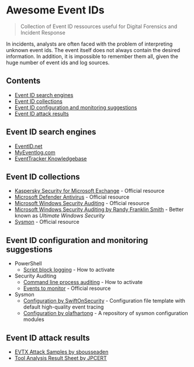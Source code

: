 # Awesome Event IDs

> Collection of Event ID ressources useful for Digital Forensics and Incident Response

In incidents, analysts are often faced with the problem of interpreting unknown event ids.
The event itself does not always contain the desired information.
In addition, it is impossible to remember them all, given the huge number of event ids and log sources.

## Contents

- [Event ID search engines](#event-id-search-engines)
- [Event ID collections](#event-id-collections)
- [Event ID configuration and monitoring suggestions](#event-id-configuration-and-monitoring-suggestions)
- [Event ID attack results](#event-id-attack-results)

## Event ID search engines

* [EventID.net](http://www.eventid.net/search.asp)
* [MyEventlog.com](https://www.myeventlog.com/)
* [EventTracker Knowledgebase](https://kb.eventtracker.com/)

## Event ID collections

* [Kaspersky Security for Microsoft Exchange](https://support.kaspersky.com/KS4Exchange/9.4/en-US/127197.htm) - Official resource
* [Microsoft Defender Antivirus](https://docs.microsoft.com/en-us/microsoft-365/security/defender-endpoint/troubleshoot-microsoft-defender-antivirus?view=o365-worldwide#microsoft-defender-antivirus-event-ids) - Official resource
* [Microsoft Windows Security Auditing](https://docs.microsoft.com/en-us/windows/security/threat-protection/auditing/security-auditing-overview) - Official resource
* [Microsoft Windows Security Auditing by Randy Franklin Smith](https://www.ultimatewindowssecurity.com/securitylog/encyclopedia/) - Better known as _Ultimate Windows Security_
* [Sysmon](https://docs.microsoft.com/en-us/sysinternals/downloads/sysmon#events) - Official resource

## Event ID configuration and monitoring suggestions

* PowerShell
    * [Script block logging](https://docs.microsoft.com/en-us/powershell/module/microsoft.powershell.core/about/about_logging_windows?view=powershell-7.1#viewing-the-powershell-event-log-entries-on-windows) - How to activate
* Security Auditing
    * [Command line process auditing](https://docs.microsoft.com/en-us/windows-server/identity/ad-ds/manage/component-updates/command-line-process-auditing#configuration) - How to activate
    * [Events to monitor](https://docs.microsoft.com/en-us/windows-server/identity/ad-ds/plan/appendix-l--events-to-monitor) - Official resource
* Sysmon
    * [Configuration by SwiftOnSecurity](https://github.com/SwiftOnSecurity/sysmon-config) - Configuration file template with default high-quality event tracing
    * [Configuration by olafhartong](https://github.com/olafhartong/sysmon-modular) - A repository of sysmon configuration modules

## Event ID attack results

* [EVTX Attack Samples by sbousseaden](https://github.com/sbousseaden/EVTX-ATTACK-SAMPLES)
* [Tool Analysis Result Sheet by JPCERT](https://jpcertcc.github.io/ToolAnalysisResultSheet/#)
